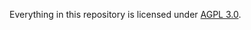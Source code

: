 Everything in this repository is licensed under [AGPL 3.0](https://www.gnu.org/licenses/agpl-3.0.en.html).
